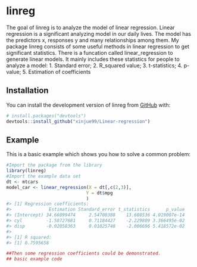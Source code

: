 
<!-- README.md is generated from README.Rmd. Please edit that file -->

# linreg

<!-- badges: start -->
<!-- badges: end -->

The goal of linreg is to analyze the model of linear regression. Linear
regression is a significant analyzing model in our daily lives. The
model has the predictors x, responses y and many relationships among
them. My package linreg consists of some useful methods in linear
regression to get significant statistics. There is a funcation called
linear_regression to generate linear models. It mainly includes these
statistics for people to analyze a model: 1. Standard error; 2.
R_squared value; 3. t-statistics; 4. p-value; 5. Estimation of
coefficients

## Installation

You can install the development version of linreg from
[GitHub](https://github.com/) with:

``` r
# install.packages("devtools")
devtools::install_github("xinjue99/Linear-regression")
```

## Example

This is a basic example which shows you how to solve a common problem:

``` r
#Import the package from the library
library(linreg)
#Import the example data set
dt <- mtcars
model_car <- linear_regression(X = dt[,c(2,3)],
                              Y = dt$mpg
                              )
#> [1] Regression coefficients: 
#>              Estimation Standard_error t_statistics      p_value
#> (Intercept) 34.66099474     2.54700388    13.608536 4.019007e-14
#> cyl         -1.58727681     0.71184427    -2.229809 3.366495e-02
#> disp        -0.02058363     0.01025748    -2.006696 5.418572e-02
#> 
#> [1] R squared: 
#> [1] 0.7595658

##Then some regression coefficients could be demonstrated.
## basic example code
```

